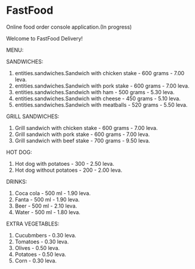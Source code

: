 # FastFood
Online food order console application.(In progress)

Welcome to FastFood Delivery!

MENU:

SANDWICHES:

1. entities.sandwiches.Sandwich with chicken stake - 600 grams - 7.00 leva.
2. entities.sandwiches.Sandwich with pork stake - 600 grams - 7.00 leva.
3. entities.sandwiches.Sandwich with ham - 500 grams - 5.30 leva.
4. entities.sandwiches.Sandwich with cheese - 450 grams - 5.10 leva.
5. entities.sandwiches.Sandwich with meatballs - 520 grams - 5.50 leva.

GRILL SANDWICHES:

1. Grill sandwich with chicken stake - 600 grams - 7.00 leva.
2. Grill sandwich with pork stake - 600 grams - 7.00 leva.
3. Grill sandwich with beef stake - 700 grams - 9.50 leva.

HOT DOG:

1. Hot dog with potatoes - 300 - 2.50 leva.
2. Hot dog without potatoes - 200 - 2.00 leva.

DRINKS:

1. Coca cola - 500 ml - 1.90 leva.
2. Fanta - 500 ml - 1.90 leva.
3. Beer - 500 ml - 2.10 leva.
4. Water - 500 ml - 1.80 leva.

EXTRA VEGETABLES:

1. Cucubmbers - 0.30 leva.
2. Tomatoes - 0.30 leva.
3. Olives - 0.50 leva.
4. Potatoes - 0.50 leva.
5. Corn - 0.30 leva.
